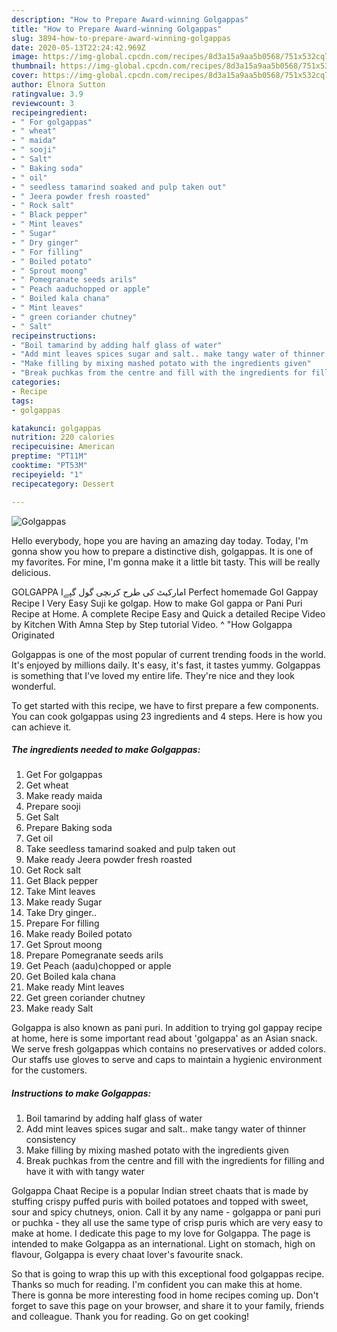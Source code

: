 ```yaml
---
description: "How to Prepare Award-winning Golgappas"
title: "How to Prepare Award-winning Golgappas"
slug: 3894-how-to-prepare-award-winning-golgappas
date: 2020-05-13T22:24:42.969Z
image: https://img-global.cpcdn.com/recipes/8d3a15a9aa5b0568/751x532cq70/golgappas-recipe-main-photo.jpg
thumbnail: https://img-global.cpcdn.com/recipes/8d3a15a9aa5b0568/751x532cq70/golgappas-recipe-main-photo.jpg
cover: https://img-global.cpcdn.com/recipes/8d3a15a9aa5b0568/751x532cq70/golgappas-recipe-main-photo.jpg
author: Elnora Sutton
ratingvalue: 3.9
reviewcount: 3
recipeingredient:
- " For golgappas"
- " wheat"
- " maida"
- " sooji"
- " Salt"
- " Baking soda"
- " oil"
- " seedless tamarind soaked and pulp taken out"
- " Jeera powder fresh roasted"
- " Rock salt"
- " Black pepper"
- " Mint leaves"
- " Sugar"
- " Dry ginger"
- " For filling"
- " Boiled potato"
- " Sprout moong"
- " Pomegranate seeds arils"
- " Peach aaduchopped or apple"
- " Boiled kala chana"
- " Mint leaves"
- " green coriander chutney"
- " Salt"
recipeinstructions:
- "Boil tamarind by adding half glass of water"
- "Add mint leaves spices sugar and salt.. make tangy water of thinner consistency"
- "Make filling by mixing mashed potato with the ingredients given"
- "Break puchkas from the centre and fill with the ingredients for filling and have it with with tangy water"
categories:
- Recipe
tags:
- golgappas

katakunci: golgappas 
nutrition: 220 calories
recipecuisine: American
preptime: "PT11M"
cooktime: "PT53M"
recipeyield: "1"
recipecategory: Dessert

---
```



![Golgappas](https://img-global.cpcdn.com/recipes/8d3a15a9aa5b0568/751x532cq70/golgappas-recipe-main-photo.jpg)

Hello everybody, hope you are having an amazing day today. Today, I'm gonna show you how to prepare a distinctive dish, golgappas. It is one of my favorites. For mine, I'm gonna make it a little bit tasty. This will be really delicious.

GOLGAPPA Iمارکیٹ کی طرح کرنچی گول گپےI Perfect homemade Gol Gappay Recipe I Very Easy Suji ke golgap. How to make Gol gappa or Pani Puri Recipe at Home. A complete Recipe Easy and Quick a detailed Recipe Video by Kitchen With Amna Step by Step tutorial Video. ^ &#34;How Golgappa Originated

Golgappas is one of the most popular of current trending foods in the world. It's enjoyed by millions daily. It's easy, it's fast, it tastes yummy. Golgappas is something that I've loved my entire life. They're nice and they look wonderful.


To get started with this recipe, we have to first prepare a few components. You can cook golgappas using 23 ingredients and 4 steps. Here is how you can achieve it.

<!--inarticleads1-->

##### The ingredients needed to make Golgappas:

1. Get  For golgappas
1. Get  wheat
1. Make ready  maida
1. Prepare  sooji
1. Get  Salt
1. Prepare  Baking soda
1. Get  oil
1. Take  seedless tamarind soaked and pulp taken out
1. Make ready  Jeera powder fresh roasted
1. Get  Rock salt
1. Get  Black pepper
1. Take  Mint leaves
1. Make ready  Sugar
1. Take  Dry ginger..
1. Prepare  For filling
1. Make ready  Boiled potato
1. Get  Sprout moong
1. Prepare  Pomegranate seeds arils
1. Get  Peach (aadu)chopped or apple
1. Get  Boiled kala chana
1. Make ready  Mint leaves
1. Get  green coriander chutney
1. Make ready  Salt


Golgappa is also known as pani puri. In addition to trying gol gappay recipe at home, here is some important read about &#39;golgappa&#39; as an Asian snack. We serve fresh golgappas which contains no preservatives or added colors. Our staffs use gloves to serve and caps to maintain a hygienic environment for the customers. 

<!--inarticleads2-->

##### Instructions to make Golgappas:

1. Boil tamarind by adding half glass of water
1. Add mint leaves spices sugar and salt.. make tangy water of thinner consistency
1. Make filling by mixing mashed potato with the ingredients given
1. Break puchkas from the centre and fill with the ingredients for filling and have it with with tangy water


Golgappa Chaat Recipe is a popular Indian street chaats that is made by stuffing crispy puffed puris with boiled potatoes and topped with sweet, sour and spicy chutneys, onion. Call it by any name - golgappa or pani puri or puchka - they all use the same type of crisp puris which are very easy to make at home. I dedicate this page to my love for Golgappa. The page is intended to make Golgappa as an international. Light on stomach, high on flavour, Golgappa is every chaat lover&#39;s favourite snack. 

So that is going to wrap this up with this exceptional food golgappas recipe. Thanks so much for reading. I'm confident you can make this at home. There is gonna be more interesting food in home recipes coming up. Don't forget to save this page on your browser, and share it to your family, friends and colleague. Thank you for reading. Go on get cooking!
